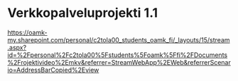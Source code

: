 ﻿# Verkkopalveluprojekti 1.1

 https://oamk-my.sharepoint.com/personal/c2tola00_students_oamk_fi/_layouts/15/stream.aspx?id=%2Fpersonal%2Fc2tola00%5Fstudents%5Foamk%5Ffi%2FDocuments%2Frojektivideo%2Emkv&referrer=StreamWebApp%2EWeb&referrerScenario=AddressBarCopied%2Eview


